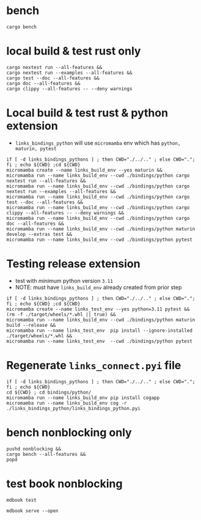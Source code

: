 # bench
```shell
cargo bench
```

# local build & test rust only
```shell
cargo nextest run --all-features &&
cargo nextest run --examples --all-features &&
cargo test --doc --all-features &&
cargo doc --all-features &&
cargo clippy --all-features -- --deny warnings
```

# Local build & test rust & python extension
* `links_bindings_python` will use `micromamba` env which has `python, maturin, pytest`
```shell
if [ -d links_bindings_pythons ] ; then CWD="./../.." ; else CWD="."; fi ; echo ${CWD} ;cd ${CWD}
micromamba create --name links_build_env --yes maturin &&
micromamba run --name links_build_env --cwd ./bindings/python cargo nextest run --all-features &&
micromamba run --name links_build_env --cwd ./bindings/python cargo nextest run --examples --all-features && 
micromamba run --name links_build_env --cwd ./bindings/python cargo test --doc --all-features &&
micromamba run --name links_build_env --cwd ./bindings/python cargo clippy --all-features -- --deny warnings &&
micromamba run --name links_build_env --cwd ./bindings/python cargo doc --all-features &&
micromamba run --name links_build_env --cwd ./bindings/python maturin develop --extras test &&
micromamba run --name links_build_env --cwd ./bindings/python pytest
```

# Testing release extension
* test with minimum python version `3.11`
* NOTE: must have `links_build_env` already created from prior step
```shell
if [ -d links_bindings_pythons ] ; then CWD="./../.." ; else CWD="."; fi ; echo ${CWD} ;cd ${CWD}
micromamba create --name links_test_env --yes python=3.11 pytest &&
(rm -f ./target/wheels/*.whl || true) &&
micromamba run --name links_build_env --cwd ./bindings/python maturin build --release &&
micromamba run --name links_test_env  pip install --ignore-installed ./target/wheels/*.whl &&
micromamba run --name links_test_env  --cwd ./bindings/python pytest
```

# Regenerate `links_connect.pyi` file
```shell    
if [ -d links_bindings_pythons ] ; then CWD="./../.." ; else CWD="."; fi ; echo ${CWD}
cd ${CWD} ; cd bindings/python/
micromamba run --name links_build_env pip install cogapp
micromamba run --name links_build_env cog -r ./links_bindings_python/links_bindings_python.pyi
```

# bench nonblocking only 
```shell
pushd nonblocking &&
cargo bench --all-features &&
popd
```

# test book nonblocking
```shell
mdbook test
```
```shell
mdbook serve --open
```
